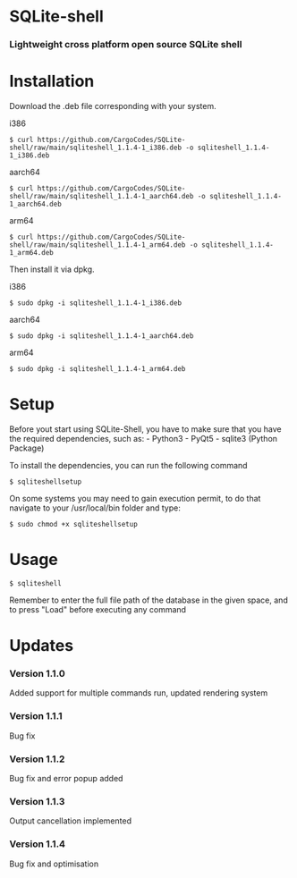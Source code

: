 # SQLite-shell
### Lightweight cross platform open source SQLite shell

# Installation

Download the .deb file corresponding with your system. 

i386

    $ curl https://github.com/CargoCodes/SQLite-shell/raw/main/sqliteshell_1.1.4-1_i386.deb -o sqliteshell_1.1.4-1_i386.deb

aarch64
    
    $ curl https://github.com/CargoCodes/SQLite-shell/raw/main/sqliteshell_1.1.4-1_aarch64.deb -o sqliteshell_1.1.4-1_aarch64.deb

arm64

    $ curl https://github.com/CargoCodes/SQLite-shell/raw/main/sqliteshell_1.1.4-1_arm64.deb -o sqliteshell_1.1.4-1_arm64.deb

Then install it via dpkg.

i386

    $ sudo dpkg -i sqliteshell_1.1.4-1_i386.deb

aarch64
    
    $ sudo dpkg -i sqliteshell_1.1.4-1_aarch64.deb

arm64

    $ sudo dpkg -i sqliteshell_1.1.4-1_arm64.deb

# Setup
    
Before yout start using SQLite-Shell, you have to make sure that you have the required dependencies, such as:
    - Python3
    - PyQt5
    - sqlite3 (Python Package)

To install the dependencies, you can run the following command

    $ sqliteshellsetup
    
On some systems you may need to gain execution permit, to do that navigate to your /usr/local/bin folder and type:
    
    $ sudo chmod +x sqliteshellsetup

# Usage
    
    $ sqliteshell
     
Remember to enter the full file path of the database in the given space, and to press "Load" before executing any command

# Updates
### Version 1.1.0
Added support for multiple commands run, updated rendering system

### Version 1.1.1
Bug fix

### Version 1.1.2
Bug fix and error popup added

### Version 1.1.3
Output cancellation implemented

### Version 1.1.4
Bug fix and optimisation
